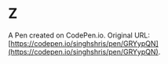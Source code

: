 # Z

A Pen created on CodePen.io. Original URL: [https://codepen.io/singhshris/pen/GRYypQN](https://codepen.io/singhshris/pen/GRYypQN).

